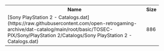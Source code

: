 <table>
<tr><th>Name</th><th>Size</th></tr>
<tr><td>[Sony PlayStation 2 - Catalogs.dat](https://raw.githubusercontent.com/open-retrogaming-archive/dat-catalog/main/root/basic/TOSEC-PIX/Sony/PlayStation 2/Catalogs/Sony PlayStation 2 - Catalogs.dat)</td><td>886</td></tr>
</table>
